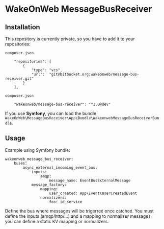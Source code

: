 WakeOnWeb MessageBusReceiver
============================

Installation
------------

This repository is currently private, so you have to add it to your repositories:

`composer.json`

```
    "repositories": [
        {
            "type": "vcs",
            "url":  "git@bitbucket.org:wakeonweb/message-bus-receiver.git"
        }
    ],
```

`composer.json`

```
    "wakeonweb/message-bus-receiver": "^1.0@dev"
```

If you use **Symfony**, you can load the bundle `WakeOnWeb\MessageBusReceiver\App\Bundle\WakeonwebMessageBusReceiverBundle`.

Usage
-----

Example using Symfony bundle:

```
wakeonweb_message_bus_receiver:
    buses:
        async_external_incoming_event_bus:
            inputs:
                amqp:
                    message_name: EventBusExternalMessage
            message_factory:
                mapping:
                    user_created: App\Event\UserCreatedEvent
                normalizers:
                    foo: id_service
```

Define the bus where messages will be trigerred once catched.
You must define the inputs (amqp/http/...) and a mapping to normalizer messages, you can define a static KV mapping or normalizers.
